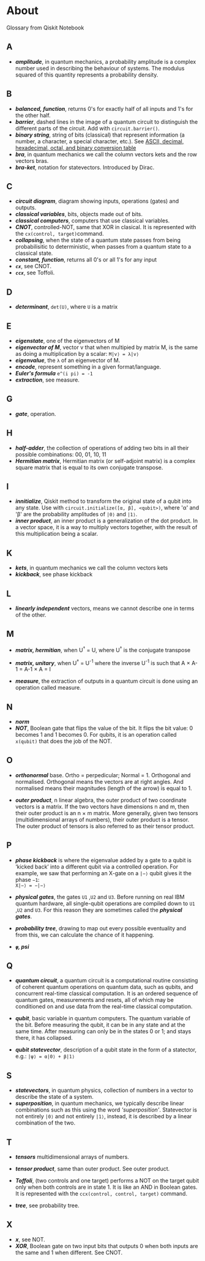 # About

Glossary from Qiskit Notebook

## A

* ***amplitude***, in quantum mechanics, a probability amplitude is a complex number used in describing the behaviour of systems. The modulus squared of this quantity represents a probability density.

## B

* ***balanced, function***, returns 0's for exactly half of all inputs and 1's for the other half.
* ***barrier***, dashed lines in the image of a quantum circuit to distinguish the different parts of the circuit. Add with `circuit.barrier()`.
* ***binary string***, string of bits (classical) that represent information (a number, a character, a special character, etc.). See [ASCII, decimal, hexadecimal, octal, and binary conversion table](https://www.ibm.com/docs/en/aix/7.2?topic=adapters-ascii-decimal-hexadecimal-octal-binary-conversion-table)
* ***bra***, in quantum mechanics we call the column vectors kets and the row vectors bras.
* ***bra-ket***, notation for statevectors. Introduced by Dirac.

## C

* ***circuit diagram***, diagram showing inputs, operations (gates) and outputs.
* ***classical variables***, bits, objects made out of bits.
* ***classical computers***, computers that use classical variables.
* ***CNOT***, controlled-NOT, same that XOR in clasical. It is represented with the `cx(control, target)`command.
* ***collapsing***, when the state of a quantum state passes from being probabilisitic to deterministic, when passes from a quantum state to a classical state.
* ***constant, function***, returns all 0's or all 1's for any input
* ***`cx`***, see CNOT.
* ***`ccx`***, see Toffoli.

## D

* ***determinant***, `det(U)`, where `U` is a matrix

## E

* ***eigenstate***, one of the eigenvectors of M
* ***eigenvector of M***, vector v that when multipied by matrix M, is the same as doing a multiplication by a scalar: `M|v⟩ = λ|v⟩`
* ***eigenvalue***, the `λ` of an eigenvector of M.
* ***encode***, represent something in a given format/language.
* ***Euler's formula*** `e^(i pi) = -1`
* ***extraction***, see measure.

## G

* ***gate***, operation.

## H

* ***half-adder***, the collection of operations of adding two bits in all their possible combinations: 00, 01, 10, 11
* ***Hermitian matrix***, Hermitian matrix (or self-adjoint matrix) is a complex square matrix that is equal to its own conjugate transpose.

## I

* ***innitialize***, Qiskit method to transform the original state of a qubit into any state. Use with `circuit.initialize([α, β], <qubit>)`, where 'α' and 'β' are the probability amplitudes of `|0⟩` and `|1⟩`.
* ***inner product***, an inner product is a generalization of the dot product. In a vector space, it is a way to multiply vectors together, with the result of this multiplication being a scalar.

## K

* ***kets***, in quantum mechanics we call the column vectors kets
* ***kickback***, see phase kickback

## L

* ***linearly independent*** vectors, means we cannot describe one in terms of the other.

## M

* ***matrix, hermitian***, when U<sup>†</sup> = U, where U<sup>†</sup> is the conjugate transpose

* ***matrix, unitary***, when U<sup>†</sup> = U<sup>-1</sup> where the inverse U<sup>-1</sup> is such that A × A-1 = A-1 × A = I

* ***measure***, the extraction of outputs in a quantum circuit is done using an operation called measure.

## N

* ***norm***
* ***NOT***, Boolean gate that flips the value of the bit. It flips the bit value: 0 becomes 1 and 1 becomes 0. For qubits, it is an operation called `x(qubit)` that does the job of the NOT.

## O

* ***orthonormal*** base. Ortho = perpedicular; Normal = 1. Orthogonal and normalised. Orthogonal means the vectors are at right angles. And normalised means their magnitudes (length of the arrow) is equal to 1.

* ***outer product***, n linear algebra, the outer product of two coordinate vectors is a matrix. If the two vectors have dimensions n and m, then their outer product is an n × m matrix. More generally, given two tensors (multidimensional arrays of numbers), their outer product is a tensor. The outer product of tensors is also referred to as their tensor product.

## P

* ***phase kickback*** is where the eigenvalue added by a gate to a qubit is ‘kicked back’ into a different qubit via a controlled operation. For example, we saw that performing an X-gate on a `|−⟩` qubit gives it the phase `−1`:  
`X|−⟩ = −|−⟩`

* ***physical gates***, the gates `U1` ,`U2` and `U3`. Before running on real IBM quantum hardware, all single-qubit operations are compiled down to `U1` ,`U2` and `U3`. For this reason they are sometimes called the ***physical gates***.

* ***probability tree***, drawing to map out every possible eventuality and from this, we can calculate the chance of it happening.

* ***`ψ`, psi***

## Q

* ***quantum circuit***, a quantum circuit is a computational routine consisting of coherent quantum operations on quantum data, such as qubits, and concurrent real-time classical computation. It is an ordered sequence of quantum gates, measurements and resets, all of which may be conditioned on and use data from the real-time classical computation.

* ***qubit***, basic variable in quantum computers. The quantum variable of the bit. Before measuring the qubit, it can be in any state and at the same time. After measuring can only be in the states 0 or 1; and stays there, it has collapsed.
* ***qubit statevector***, description of a qubit state in the form of a statector, e.g.: `|ψ⟩ = α|0⟩ + β|1⟩`

## S

* ***statevectors***, in quantum physics, collection of numbers in a vector to describe the state of a system.
* ***superposition***, in quantum mechanics, we typically describe linear combinations such as this using the word *'superposition'*. Statevector is not entirely `|0⟩` and not entirely `|1⟩`, instead, it is described by a linear combination of the two.

## T

* ***tensors*** multidimensional arrays of numbers.
* ***tensor product***, same than outer product. See outer product.
* ***Toffoli***, (two controls and one target) performs a NOT on the target qubit only when both controls are in state 1. It is like an AND in Boolean gates. It is represented with the `ccx(control, control, target)` command.

* ***tree***, see probability tree.

## X

* ***x***, see NOT.
* ***XOR***, Boolean gate on two input bits that outputs 0 when both inputs are the same and 1 when different. See CNOT.
